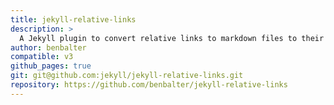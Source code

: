 ```yaml
---
title: jekyll-relative-links
description: >
  A Jekyll plugin to convert relative links to markdown files to their rendered equivalents.
author: benbalter
compatible: v3
github_pages: true
git: git@github.com:jekyll/jekyll-relative-links.git
repository: https://github.com/benbalter/jekyll-relative-links
---
```

